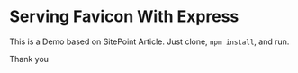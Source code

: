 Serving Favicon With Express
====================

This is a Demo based on SitePoint Article. Just clone, `npm install`, and run.

Thank you
